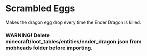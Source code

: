 # Scrambled Eggs
Makes the dragon egg drop every time the Ender Dragon is killed.
### WARNING! Delete minecraft/loot_tables/entities/ender_dragon.json from mobheads folder before importing.
